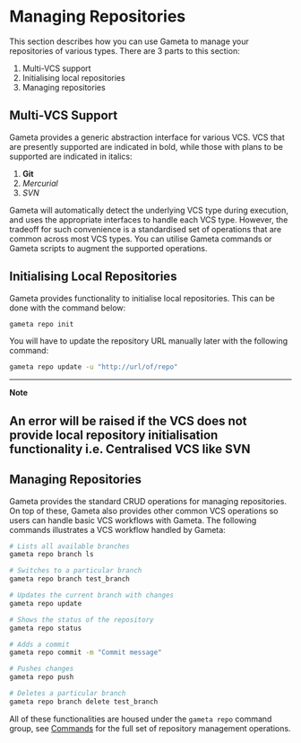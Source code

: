 # Managing Repositories

This section describes how you can use Gameta to manage your repositories of 
various types. There are 3 parts to this section:

1. Multi-VCS support
2. Initialising local repositories
3. Managing repositories

## Multi-VCS Support

Gameta provides a generic abstraction interface for various VCS. VCS that are 
presently supported are indicated in bold, while those with plans to be supported 
are indicated in italics:

1. **Git**
2. *Mercurial*
3. *SVN*

Gameta will automatically detect the underlying VCS type during execution, and 
uses the appropriate interfaces to handle each VCS type. However, the tradeoff 
for such convenience is a standardised set of operations that are common across 
most VCS types. You can utilise Gameta commands or Gameta scripts to augment the
supported operations. 

## Initialising Local Repositories

Gameta provides functionality to initialise local repositories. This can be done
with the command below:

```bash
gameta repo init
```

You will have to update the repository URL manually later with the following 
command:

```bash
gameta repo update -u "http://url/of/repo"
```

---
**Note**

An error will be raised if the VCS does not provide local repository 
initialisation functionality i.e. Centralised VCS like SVN
---

## Managing Repositories

Gameta provides the standard CRUD operations for managing repositories. On top 
of these, Gameta also provides other common VCS operations so users can handle 
basic VCS workflows with Gameta. The following commands illustrates a VCS workflow
handled by Gameta:

```bash
# Lists all available branches
gameta repo branch ls

# Switches to a particular branch
gameta repo branch test_branch

# Updates the current branch with changes
gameta repo update

# Shows the status of the repository
gameta repo status 

# Adds a commit
gameta repo commit -m "Commit message"

# Pushes changes 
gameta repo push

# Deletes a particular branch
gameta repo branch delete test_branch
```

All of these functionalities are housed under the `gameta repo` command group, see
[Commands] for the full set of repository management operations.


[Commands]: ../../commands/0.3/commands.md